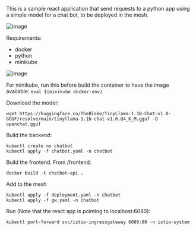 This is a sample react application that send requests to a python app using a simple model for a chat bot, to be deployed in the mesh. 

![image](https://github.com/user-attachments/assets/66c837c8-35da-4591-96ef-2f58b52295fd)

Requirements: 
- docker
- python
- minikube 

![image](https://github.com/user-attachments/assets/cfbc76eb-1cdf-4eb3-9a50-66c8d684ac7d)

For minikube, run this before build the container to have the image available:
`eval $(minikube docker-env)`

Download the model: 
```
wget https://huggingface.co/TheBloke/TinyLlama-1.1B-Chat-v1.0-GGUF/resolve/main/tinyllama-1.1b-chat-v1.0.Q4_K_M.gguf -O openchat.gguf
```

Build the backend:
```docker build -t chatbot .
kubectl create ns chatbot
kubectl apply -f chatbot.yaml -n chatbot
```

Build the frontend. From /frontend: 

`docker build -t chatbot-api .`

Add to the mesh
```kubectl label namespace chatbot istio-injection=enabled
kubectl apply -f deployment.yaml -n chatbot
kubectl apply -f gw.yaml -n chatbot
```


Run (Note that the react app is pointing to localhost:6080): 
```
kubectl port-forward svc/istio-ingressgateway 6080:80 -n istio-system
```
